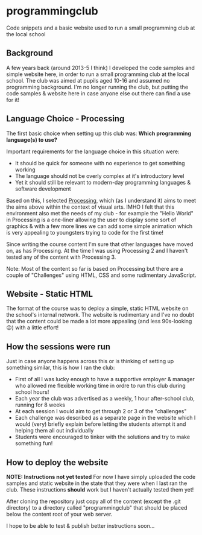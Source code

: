 # programmingclub
Code snippets and a basic website used to run a small programming club at the local school

## Background
A few years back (around 2013-5 I think) I developed the code samples and simple website here, in order to run a small programming club at the local school.  The club was aimed at pupils aged 10-16 and assumed no programming background.  I'm no longer running the club, but putting the code samples & website here in case anyone else out there can find a use for it!

## Language Choice - Processing
The first basic choice when setting up this club was: **Which programming language(s) to use?**

Important requirements for the language choice in this situation were:
* It should be quick for someone with no experience to get something working
* The language should not be overly complex at it's introductory level
* Yet it should still be relevant to modern-day programming languages & software development

Based on this, I selected [Processing](https://processing.org/), which (as I understand it) aims to meet the aims above within the context of visual arts.  IMHO I felt that this environment also met the needs of my club - for example the "Hello World" in Processing is a one-liner allowing the user to display some sort of graphics & with a few more lines we can add some simple animation which is very appealing to youngsters trying to code for the first time!

Since writing the course content I'm sure that other languages have moved on, as has Processing.  At the time I was using Processing 2 and I haven't tested any of the content with Processing 3.

Note: Most of the content so far is based on Processing but there are a couple of "Challenges" using HTML, CSS and some rudimentary JavaScript.

## Website - Static HTML
The format of the course was to deploy a simple, static HTML website on the school's internal network.  The website is rudimentary and I've no doubt that the content could be made a lot more appealing (and less 90s-looking :wink:) with a little effort!

## How the sessions were run
Just in case anyone happens across this or is thinking of setting up something similar, this is how I ran the club:
* First of all I was lucky enough to have a supportive employer & manager who allowed me flexible working time in ordre to run this club during school hours!
* Each year the club was advertised as a weekly, 1 hour after-school club, running for 8 weeks
* At each session I would aim to get through 2 or 3 of the "challenges"
* Each challenge was described as a separate page in the website which I would (very) briefly explain before letting the students attempt it and helping them all out individually
* Students were encouraged to tinker with the solutions and try to make something fun!

## How to deploy the website
**NOTE: Instructions not yet tested**
For now I have simply uploaded the code samples and static website in the state that they were when I last ran the club.
These instructions **should** work but I haven't actually tested them yet!

After cloning the repository just copy all of the content (except the .git directory) to a directory called "programmingclub" that should be placed below the content root of your web server. 

I hope to be able to test & publish better instructions soon...

